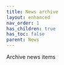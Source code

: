 ```yaml
---
title: News archive
layout: enhanced
nav_order: 1
has_children: true
has_toc: false
parent: News
---
```


Archive news items
